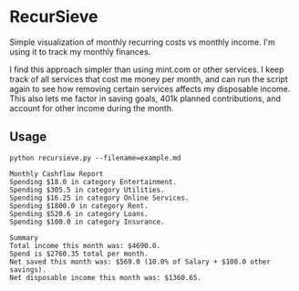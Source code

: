 # RecurSieve

Simple visualization of monthly recurring costs vs monthly income. I'm using it
to track my monthly finances.

I find this approach simpler than using mint.com or other services. I keep track
of all services that cost me money per month, and can run the script again to
see how removing certain services affects my disposable income. This also lets
me factor in saving goals, 401k planned contributions, and account for other
income during the month.

## Usage
```
python recursieve.py --filename=example.md
```
```
Monthly Cashflow Report
Spending $18.0 in category Entertainment.
Spending $305.5 in category Utilities.
Spending $16.25 in category Online Services.
Spending $1800.0 in category Rent.
Spending $520.6 in category Loans.
Spending $100.0 in category Insurance.

Summary
Total income this month was: $4690.0.
Spend is $2760.35 total per month.
Net saved this month was: $569.0 (10.0% of Salary + $100.0 other savings).
Net disposable income this month was: $1360.65.
```
